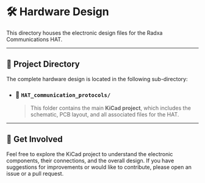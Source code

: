 # 🛠️ Hardware Design

This directory houses the electronic design files for the Radxa Communications HAT.

---

## 📂 Project Directory

The complete hardware design is located in the following sub-directory:

-   ### 📁 `HAT_communication_protocols/`
    > This folder contains the main **KiCad project**, which includes the schematic, PCB layout, and all associated files for the HAT.

---

## 🚀 Get Involved

Feel free to explore the KiCad project to understand the electronic components, their connections, and the overall design. If you have suggestions for improvements or would like to contribute, please open an issue or a pull request.